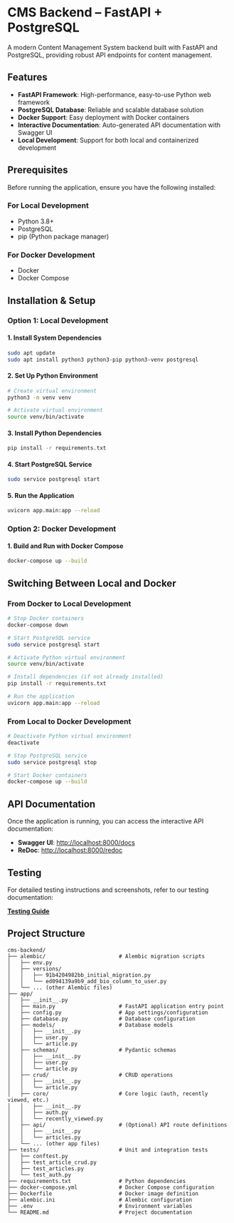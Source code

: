 # CMS Backend – FastAPI + PostgreSQL

A modern Content Management System backend built with FastAPI and PostgreSQL, providing robust API endpoints for content management.

##  Features

- **FastAPI Framework**: High-performance, easy-to-use Python web framework
- **PostgreSQL Database**: Reliable and scalable database solution
- **Docker Support**: Easy deployment with Docker containers
- **Interactive Documentation**: Auto-generated API documentation with Swagger UI
- **Local Development**: Support for both local and containerized development

##  Prerequisites

Before running the application, ensure you have the following installed:

### For Local Development
- Python 3.8+
- PostgreSQL
- pip (Python package manager)

### For Docker Development
- Docker
- Docker Compose

##  Installation & Setup

### Option 1: Local Development

#### 1. Install System Dependencies
```bash
sudo apt update
sudo apt install python3 python3-pip python3-venv postgresql
```

#### 2. Set Up Python Environment
```bash
# Create virtual environment
python3 -m venv venv

# Activate virtual environment
source venv/bin/activate
```

#### 3. Install Python Dependencies
```bash
pip install -r requirements.txt
```

#### 4. Start PostgreSQL Service
```bash
sudo service postgresql start
```

#### 5. Run the Application
```bash
uvicorn app.main:app --reload
```

### Option 2: Docker Development

#### 1. Build and Run with Docker Compose
```bash
docker-compose up --build
```

##  Switching Between Local and Docker

### From Docker to Local Development
```bash
# Stop Docker containers
docker-compose down

# Start PostgreSQL service
sudo service postgresql start

# Activate Python virtual environment
source venv/bin/activate

# Install dependencies (if not already installed)
pip install -r requirements.txt

# Run the application
uvicorn app.main:app --reload
```

### From Local to Docker Development
```bash
# Deactivate Python virtual environment
deactivate

# Stop PostgreSQL service
sudo service postgresql stop

# Start Docker containers
docker-compose up --build
```

##  API Documentation

Once the application is running, you can access the interactive API documentation:

- **Swagger UI**: [http://localhost:8000/docs](http://localhost:8000/docs)
- **ReDoc**: [http://localhost:8000/redoc](http://localhost:8000/redoc)

##  Testing

For detailed testing instructions and screenshots, refer to our testing documentation:

 **[Testing Guide](https://docs.google.com/document/d/157_cWXomIAysrlkAUxy-9UQ1BGn37t3vozI045XUwZI/edit?tab=t.0)**

##  Project Structure

```
cms-backend/
├── alembic/                       # Alembic migration scripts
│   ├── env.py
│   ├── versions/
│   │   ├── 91b4204982bb_initial_migration.py
│   │   └── ed094139a9b9_add_bio_column_to_user.py
│   └── ... (other Alembic files)
├── app/
│   ├── __init__.py
│   ├── main.py                    # FastAPI application entry point
│   ├── config.py                  # App settings/configuration
│   ├── database.py                # Database configuration
│   ├── models/                    # Database models
│   │   ├── __init__.py
│   │   ├── user.py
│   │   └── article.py
│   ├── schemas/                   # Pydantic schemas
│   │   ├── __init__.py
│   │   ├── user.py
│   │   └── article.py
│   ├── crud/                      # CRUD operations
│   │   ├── __init__.py
│   │   └── article.py
│   ├── core/                      # Core logic (auth, recently viewed, etc.)
│   │   ├── __init__.py
│   │   ├── auth.py
│   │   └── recently_viewed.py
│   ├── api/                       # (Optional) API route definitions
│   │   ├── __init__.py
│   │   └── articles.py
│   └── ... (other app files)
├── tests/                         # Unit and integration tests
│   ├── conftest.py
│   ├── test_article_crud.py
│   ├── test_articles.py
│   └── test_auth.py
├── requirements.txt               # Python dependencies
├── docker-compose.yml             # Docker Compose configuration
├── Dockerfile                     # Docker image definition
├── alembic.ini                    # Alembic configuration
├── .env                           # Environment variables
└── README.md                      # Project documentation
```
